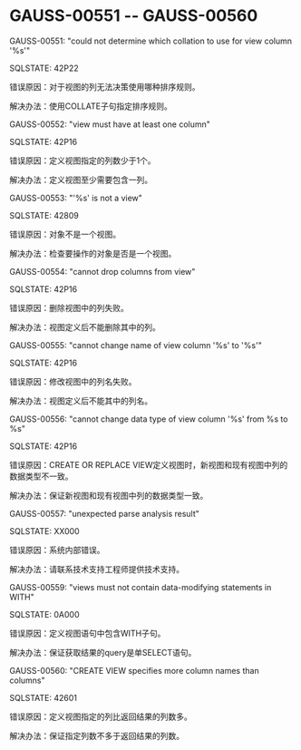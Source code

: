 # GAUSS-00551 -- GAUSS-00560

GAUSS-00551: "could not determine which collation to use for view column '%s'"

SQLSTATE: 42P22

错误原因：对于视图的列无法决策使用哪种排序规则。

解决办法：使用COLLATE子句指定排序规则。

GAUSS-00552: "view must have at least one column"

SQLSTATE: 42P16

错误原因：定义视图指定的列数少于1个。

解决办法：定义视图至少需要包含一列。

GAUSS-00553: "'%s' is not a view"

SQLSTATE: 42809

错误原因：对象不是一个视图。

解决办法：检查要操作的对象是否是一个视图。

GAUSS-00554: "cannot drop columns from view"

SQLSTATE: 42P16

错误原因：删除视图中的列失败。

解决办法：视图定义后不能删除其中的列。

GAUSS-00555: "cannot change name of view column '%s' to '%s'"

SQLSTATE: 42P16

错误原因：修改视图中的列名失败。

解决办法：视图定义后不能其中的列名。

GAUSS-00556: "cannot change data type of view column '%s' from %s to %s"

SQLSTATE: 42P16

错误原因：CREATE OR REPLACE VIEW定义视图时，新视图和现有视图中列的数据类型不一致。

解决办法：保证新视图和现有视图中列的数据类型一致。

GAUSS-00557: "unexpected parse analysis result"

SQLSTATE: XX000

错误原因：系统内部错误。

解决办法：请联系技术支持工程师提供技术支持。

GAUSS-00559: "views must not contain data-modifying statements in WITH"

SQLSTATE: 0A000

错误原因：定义视图语句中包含WITH子句。

解决办法：保证获取结果的query是单SELECT语句。

GAUSS-00560: "CREATE VIEW specifies more column names than columns"

SQLSTATE: 42601

错误原因：定义视图指定的列比返回结果的列数多。

解决办法：保证指定列数不多于返回结果的列数。

